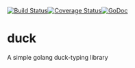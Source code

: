 [![Build Status](https://travis-ci.org/connectordb/duck.svg)](https://travis-ci.org/connectordb/duck)[![Coverage Status](https://coveralls.io/repos/connectordb/duck/badge.svg?branch=master&service=github)](https://coveralls.io/github/connectordb/duck?branch=master)[![GoDoc](https://godoc.org/github.com/connectordb/duck?status.svg)](http://godoc.org/github.com/connectordb/duck)
# duck
A simple golang duck-typing library
